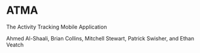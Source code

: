 ATMA
====

The Activity Tracking Mobile Application

Ahmed Al-Shaali, Brian Collins, Mitchell Stewart, Patrick Swisher, and Ethan Veatch
